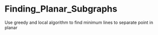 # Finding_Planar_Subgraphs
Use greedy and local algorithm to find minimum lines to separate point in planar
